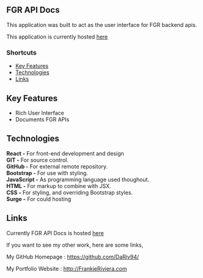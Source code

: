 ## FGR API Docs

This application was built to act as the user interface for FGR backend apis.

This application is currently hosted [here](https://fgr-api-Docs.surge.sh/) 

### Shortcuts
* [Key Features](https://github.com/DaRiv94/FGR-API-Docs#Key-Features)
* [Technologies](https://github.com/DaRiv94/FGR-API-Docs#Technologies)
* [Links](https://github.com/DaRiv94/FGR-API-Docs#Links)

## Key Features

* Rich User Interface
* Documents FGR APIs





## Technologies

**React -** For front-end development and design<br>
**GIT -** For source control.<br>
**GitHub -** For external remote repository.<br>
**Bootstrap -** For use with styling.<br>
**JavaScript -** As programming language used thoughout.<br>
**HTML -** For markup to combine with JSX.<br>
**CSS -** For styling, and overriding Bootstrap styles.<br>
**Surge -** For could hosting<br>

## Links

Currently FGR API Docs is hosted [here](https://fgr-api-Docs.surge.sh/) 

If you want to see my other work, here are some links,

My GitHub Homepage : https://github.com/DaRiv94/

My Portfolio Website : http://FrankieRiviera.com
